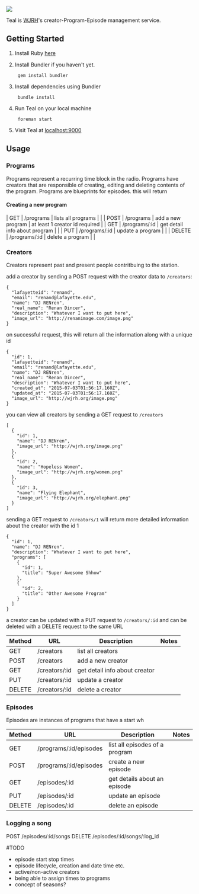 ![](http://wjrh.org/teal-logo.png)

Teal is [WJRH](http://wjrh.org)'s creator-Program-Episode management service.

## Getting Started
1.  Install Ruby [here](https://www.ruby-lang.org/en/documentation/installation/)
2. Install Bundler if you haven't yet.

        gem install bundler

3. Install dependencies using Bundler

        bundle install

4. Run Teal on your local machine
 
        foreman start

5. Visit Teal at [localhost:9000](http://localhost:9000)

## Usage

### Programs
Programs represent a recurring time block in the radio. Programs have creators that are responsible of creating, editing and deleting contents of the program. Programs are blueprints for episodes.
this will return 

#### Creating a new program
| GET | /programs | lists all programs |  |
| POST | /programs | add a new program | at least 1 creator id required |
| GET | /programs/:id | get detail info about program |  |
| PUT | /programs/:id | update a program |  |
| DELETE | /programs/:id | delete a program |  |

### Creators
Creators represent past and present people contritbuing to the station.

add a creator by sending a POST request with the creator data to `/creators`:

    {
      "lafayetteid": "renand",
      "email": "renand@lafayette.edu",
      "name": "DJ RENren",
      "real_name": "Renan Dincer",
      "description": "Whatever I want to put here",
      "image_url": "http://renanimage.com/image.png"
    }

on successful request, this will return all the information along with a unique id

    {
      "id": 1,
      "lafayetteid": "renand",
      "email": "renand@lafayette.edu",
      "name": "DJ RENren",
      "real_name": "Renan Dincer",
      "description": "Whatever I want to put here",
      "created_at": "2015-07-03T01:56:17.160Z",
      "updated_at": "2015-07-03T01:56:17.160Z",
      "image_url": "http://wjrh.org/image.png"
    }

you can view all creators by sending a GET request to `/creators` 

    [
      {
        "id": 1,
        "name": "DJ RENren",
        "image_url": "http://wjrh.org/image.png"
      },
      {
        "id": 2,
        "name": "Hopeless Women",
        "image_url": "http://wjrh.org/women.png"
      },
      {
        "id": 3,
        "name": "Flying Elephant",
        "image_url": "http://wjrh.org/elephant.png"
      }
    ]

sending a GET request to `/creators/1` will return more detailed information about the creator with the id 1

    {
      "id": 1,
      "name": "DJ RENren",
      "description": "Whatever I want to put here",
      "programs": [
        {
          "id": 1,
          "title": "Super Awesome Shhow"
        },
        {
          "id": 2,
          "title": "Other Awesome Program"
        }
      ]
    }

a creator can be updated with a PUT request to `/creators/:id` and can be deleted with a DELETE request to the same URL

| Method | URL | Description | Notes |
|--------|------------|-----------------|--------------------------|
| GET | /creators | list all creators |  |
| POST | /creators | add a new creator |  |
| GET | /creators/:id | get detail info about creator |  |
| PUT | /creators/:id | update a creator |  |
| DELETE | /creators/:id | delete a creator |  |

### Episodes
Episodes are instances of programs that have a start wh

| Method | URL | Description | Notes |
|--------|------------|-----------------|--------------------------|
| GET | /programs/:id/episodes | list all episodes of a program |  |
| POST | /programs/:id/episodes | create a new episode |  |
| GET | /episodes/:id | get details about an episode |  |
| PUT | /episodes/:id | update an episode |  |
| DELETE | /episodes/:id | delete an episode |  |

### Logging a song
POST /episodes/:id/songs
DELETE /episodes/:id/songs/:log_id


#TODO

- episode start stop times
- episode lifecycle, creation and date time etc.
- active/non-active creators
- being able to assign times to programs
- concept of seasons?
